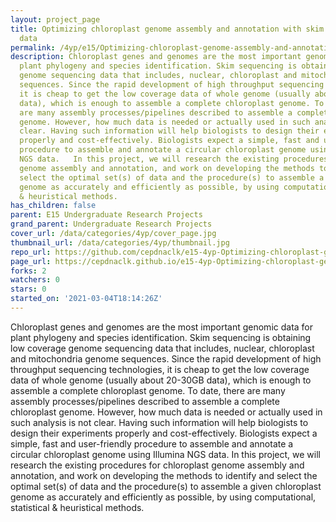 ```yaml
---
layout: project_page
title: Optimizing chloroplast genome assembly and annotation with skim sequencing
  data
permalink: /4yp/e15/Optimizing-chloroplast-genome-assembly-and-annotation-with-skim-sequencing-data/
description: Chloroplast genes and genomes are the most important genomic data for
  plant phylogeny and species identification. Skim sequencing is obtaining low coverage
  genome sequencing data that includes, nuclear, chloroplast and mitochondria genome
  sequences. Since the rapid development of high throughput sequencing technologies,
  it is cheap to get the low coverage data of whole genome (usually about 20-30GB
  data), which is enough to assemble a complete chloroplast genome. To date, there
  are many assembly processes/pipelines described to assemble a complete chloroplast
  genome. However, how much data is needed or actually used in such analysis is not
  clear. Having such information will help biologists to design their experiments
  properly and cost-effectively. Biologists expect a simple, fast and user-friendly
  procedure to assemble and annotate a circular chloroplast genome using Illumina
  NGS data.   In this project, we will research the existing procedures for chloroplast
  genome assembly and annotation, and work on developing the methods to identify and
  select the optimal set(s) of data and the procedure(s) to assemble a given chloroplast
  genome as accurately and efficiently as possible, by using computational, statistical
  & heuristical methods.
has_children: false
parent: E15 Undergraduate Research Projects
grand_parent: Undergraduate Research Projects
cover_url: /data/categories/4yp/cover_page.jpg
thumbnail_url: /data/categories/4yp/thumbnail.jpg
repo_url: https://github.com/cepdnaclk/e15-4yp-Optimizing-chloroplast-genome-assembly-and-annotation-with-skim-sequencing-data
page_url: https://cepdnaclk.github.io/e15-4yp-Optimizing-chloroplast-genome-assembly-and-annotation-with-skim-sequencing-data
forks: 2
watchers: 0
stars: 0
started_on: '2021-03-04T18:14:26Z'
---
```


Chloroplast genes and genomes are the most important genomic data for plant phylogeny and species identification. Skim sequencing is obtaining low coverage genome sequencing data that includes, nuclear, chloroplast and mitochondria genome sequences. Since the rapid development of high throughput sequencing technologies, it is cheap to get the low coverage data of whole genome (usually about 20-30GB data), which is enough to assemble a complete chloroplast genome. To date, there are many assembly processes/pipelines described to assemble a complete chloroplast genome. However, how much data is needed or actually used in such analysis is not clear. Having such information will help biologists to design their experiments properly and cost-effectively. Biologists expect a simple, fast and user-friendly procedure to assemble and annotate a circular chloroplast genome using Illumina NGS data.   In this project, we will research the existing procedures for chloroplast genome assembly and annotation, and work on developing the methods to identify and select the optimal set(s) of data and the procedure(s) to assemble a given chloroplast genome as accurately and efficiently as possible, by using computational, statistical & heuristical methods.